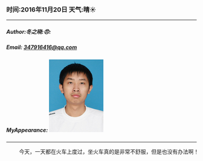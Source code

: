 ### 时间:2016年11月20日 天气:晴:sunny:
-----
#####   Author:冬之晓::angry::
#####   Email: 347916416@qq.com
#####   MyAppearance: ![MyAppearance](../MyPicture.JPG "我的头像")
----------

<pre>
    今天，一天都在火车上度过，坐火车真的是非常不舒服，但是也没有办法啊！终于晚上6点45到洛阳了，但是发现空气重度污染，哎。然后腾飞还给我通话，说快点到焦作找一个居住的地方！我想先回家休息两天再做打算。今天就先好好休息一下吧，因此到家后也没有去姥姥那，直接就回家和父母聊聊天后就休息了。
</pre>
